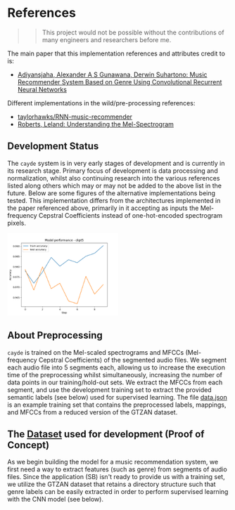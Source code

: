 # References
>> This project would not be possible without the contributions of many engineers and researchers before me.

The main paper that this implementation references and attributes credit to is:
* [Adiyansjaha, Alexander A S Gunawana, Derwin Suhartono: Music Recommender System Based on Genre Using Convolutional Recurrent Neural Networks](https://www.sciencedirect.com/science/article/pii/S1877050919310646)

Different implementations in the wild/pre-processing references:
* [taylorhawks/RNN-music-recommender](https://github.com/taylorhawks/RNN-music-recommender)
* [Roberts, Leland: Understanding the Mel-Spectrogram](https://medium.com/analytics-vidhya/understanding-the-mel-spectrogram-fca2afa2ce53)

## Development Status
The `cayde` system is in very early stages of development and is currently in its research stage. Primary focus of development is data processing and normalization, whilst also continuing research into the various references listed along others which may or may not be added to the above list in the future. Below are some figures of the alternative implementations being tested. This implementation differs from the architectures implemented in the paper referenced above, primarily in it accepting as inputs the Mel-frequency Cepstral Coefficients instead of one-hot-encoded spectrogram pixels.

<img src="perf/model_performance-ckpt5.png" alt="image1" style="width:50%; display:inline-block;">

## About Preprocessing
`cayde` is trained on the Mel-scaled spectrograms and MFCCs (Mel-frequency Cepstral Coefficients) of the segmented audio files. We segment each audio file into 5 segments each, allowing us to increase the execution time of the preprocessing whilst simultaneously, increasing the number of data points in our training/hold-out sets. We extract the MFCCs from each segment, and use the development training set to extract the provided semantic labels (see below) used for supervised learning. The file [data.json](https://github.com/phasewalk1/cayde/blob/master/data.json) is an example training set that contains the preprocessed labels, mappings, and MFCCs from a reduced version of the GTZAN dataset. 

## The [Dataset](https://www.kaggle.com/datasets/andradaolteanu/gtzan-dataset-music-genre-classification?resource=download) used for development (Proof of Concept)
As we begin building the model for a music recommendation system, we first need a way to extract features (such as genre) from segments of audio files. Since the application (SB) isn't ready to provide us with a training set, we utilize the GTZAN dataset that retains a directory structure such that genre labels can be easily extracted in order to perform supervised learning with the CNN model (see below).